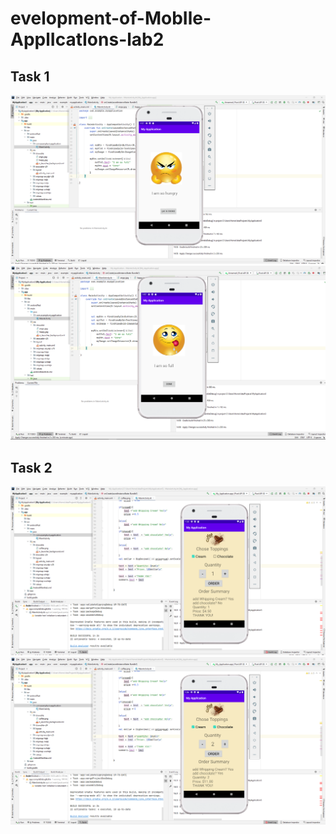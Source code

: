 # evelopment-of-MobIle-ApplIcatIons-lab2
## Task 1
![Alt text](https://github.com/aidarmen/Development-of-MobIle-ApplIcatIons-lab2-/blob/master/task1_1.PNG?raw=true)
![Alt text](https://github.com/aidarmen/Development-of-MobIle-ApplIcatIons-lab2-/blob/master/task1_2.PNG?raw=true)

## Task 2
![Alt text](https://github.com/aidarmen/Development-of-MobIle-ApplIcatIons-lab2-/blob/master/task2_1.PNG?raw=true)
![Alt text](https://github.com/aidarmen/Development-of-MobIle-ApplIcatIons-lab2-/blob/master/task2_2.PNG?raw=true)
